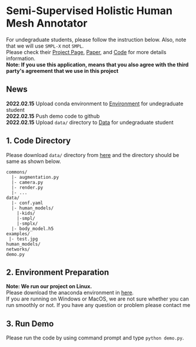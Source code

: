 # Semi-Supervised Holistic Human Mesh Annotator
For undegraduate students, please follow the instruction below. Also, note that we will use `SMPL-X` not `SMPL`.\
Please check their [Project Page](https://smpl-x.is.tue.mpg.de/), [Paper](https://ps.is.mpg.de/uploads_file/attachment/attachment/497/SMPL-X.pdf), and [Code](https://github.com/vchoutas/smplify-x) for more details information.\
**Note: If you use this application, means that you also agree with the third party's agreement that we use in this project**
## News
**2022.02.15** 
Upload conda environment to [Environment](https://binusianorg-my.sharepoint.com/personal/joshua_santoso_binus_ac_id/_layouts/15/guestaccess.aspx?share=EVTkaOHyCopDtNXIBohYymMBEKu5DmJ4dY8CZ5nUN3pdzQ&e=ZaYHmL) for undegraduate student\
**2022.02.15**
Push demo code to github\
**2022.02.15**
Upload `data/` directory to [Data](https://binusianorg-my.sharepoint.com/personal/joshua_santoso_binus_ac_id/Documents/undergrade/data?csf=1&web=1&e=wJdtVl) for undegraduate student
## 1. Code Directory
Please download `data/` directory from [here](https://binusianorg-my.sharepoint.com/personal/joshua_santoso_binus_ac_id/Documents/undergrade/data?csf=1&web=1&e=wJdtVl) and the directory should be same as shown below.
```
commons/
  |- augmentation.py
  |- camera.py
  |- render.py
  |- ...
data/
  |- conf.yaml
  |- human_models/
    |-kids/
    |-smpl/
    |-smplx/
  |- body_model.h5
examples/
 |- test.jpg
human_models/
networks/
demo.py
```

## 2. Environment Preparation
**Note: We run our project on Linux.** \
Please download the anaconda environment in [here](https://binusianorg-my.sharepoint.com/personal/joshua_santoso_binus_ac_id/_layouts/15/guestaccess.aspx?share=EVTkaOHyCopDtNXIBohYymMBEKu5DmJ4dY8CZ5nUN3pdzQ&e=ZaYHmL).\
If you are running on Windows or MacOS, we are not sure whether you can run smoothly or not. If you have any question or problem please contact me

## 3. Run Demo
Please run the code by using command prompt and type `python demo.py`.

